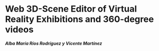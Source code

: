 # Web 3D-Scene Editor of Virtual Reality Exhibitions and 360-degree videos

##### Alba María Ríos Rodríguez y Vicente Martínez 
